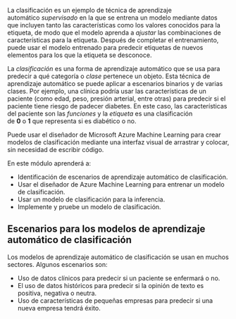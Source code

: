 La clasificación es un ejemplo de técnica de aprendizaje automático _supervisado_ en la que se entrena un modelo mediante datos que incluyen tanto las características como los valores conocidos para la etiqueta, de modo que el modelo aprenda a _ajustar_ las combinaciones de características para la etiqueta. Después de completar el entrenamiento, puede usar el modelo entrenado para predecir etiquetas de nuevos elementos para los que la etiqueta se desconoce.

La _clasificación_ es una forma de aprendizaje automático que se usa para predecir a qué categoría o _clase_ pertenece un objeto. Esta técnica de aprendizaje automático se puede aplicar a escenarios binarios y de varias clases. Por ejemplo, una clínica podría usar las características de un paciente (como edad, peso, presión arterial, entre otras) para predecir si el paciente tiene riesgo de padecer diabetes. En este caso, las características del paciente son las _funciones_ y la _etiqueta_ es una clasificación de **0** o **1** que representa si es diabético o no.

Puede usar el diseñador de Microsoft Azure Machine Learning para crear modelos de clasificación mediante una interfaz visual de arrastrar y colocar, sin necesidad de escribir código.

En este módulo aprenderá a:

- Identificación de escenarios de aprendizaje automático de clasificación.
- Usar el diseñador de Azure Machine Learning para entrenar un modelo de clasificación.
- Usar un modelo de clasificación para la inferencia.
- Implemente y pruebe un modelo de clasificación.

## Escenarios para los modelos de aprendizaje automático de clasificación

Los modelos de aprendizaje automático de clasificación se usan en muchos sectores. Algunos escenarios son:

- Uso de datos clínicos para predecir si un paciente se enfermará o no.
- El uso de datos históricos para predecir si la opinión de texto es positiva, negativa o neutra.
- Uso de características de pequeñas empresas para predecir si una nueva empresa tendrá éxito.